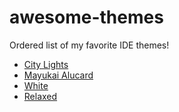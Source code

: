 # awesome-themes
Ordered list of my favorite IDE themes!

* [City Lights](https://vscodethemes.com/e/yummygum.city-lights-theme/city-lights?language=javascript)
* [Mayukai Alucard](https://vscodethemes.com/e/gulajavaministudio.mayukaithemevsc/mayukai-midnight?language=javascript)
* [White](https://vscodethemes.com/e/arthurwhite.white/white?language=javascript) 
* [Relaxed](https://vscodethemes.com/e/mischah.relaxed-theme/relaxed?language=javascript)
